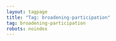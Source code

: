 ```yaml
---
layout: tagpage
title: "Tag: broadening-participation"
tag: broadening-participation
robots: noindex
---
```

